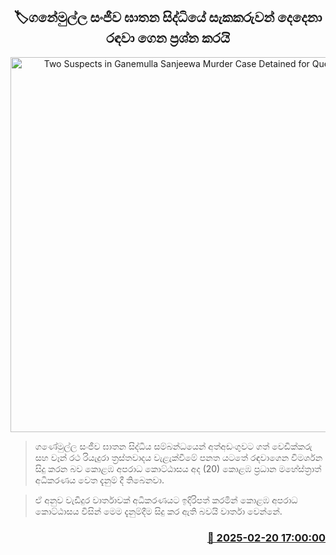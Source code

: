 <p align='center'><b><h2 align='center' title='Two Suspects in Ganemulla Sanjeewa Murder Case Detained for Questioning'>🏷ගනේමුල්ල සංජීව ඝාතන සිද්ධියේ සැකකරුවන් දෙදෙනා රඳවා ගෙන ප්‍රශ්න කරයි</h2></b></p>
<p align='center'><img src='https://helakuru.sgp1.cdn.digitaloceanspaces.com/esana/images/lib/ccd-nn.jpg' width='600' alt='Two Suspects in Ganemulla Sanjeewa Murder Case Detained for Questioning'></p>

> ගණේමුල්ල සංජීව ඝාතන සිද්ධිය සම්බන්ධයෙන් අත්අඩංගුවට ගත් වෙඩික්කරු සහ වෑන් රථ රියැදුරා ත්‍රස්තවාදය වැළැක්වීමේ පනත යටතේ රඳවාගෙන විමර්ශන සිදු කරන බව කොළඹ අපරාධ කොට්ඨාසය අද (20) කොළඹ ප්‍රධාන මහේස්ත්‍රාත් අධිකරණය වෙත දැනුම් දී තිබෙනවා.

> ඒ අනුව වැඩිදුර වාර්තාවක් අධිකරණයට ඉදිරිපත් කරමින් කොළඹ අපරාධ කොට්ඨාසය විසින් මෙම දැනුම්දීම සිදු කර ඇති බවයි වාර්තා වෙන්නේ.



<h3 align='right'><a href='https://www.helakuru.lk/esana/p/107674/'>📅 2025-02-20 17:00:00</a></h3>
